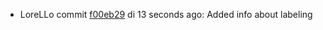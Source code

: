 * LoreLLo commit [f00eb29](https://github.com/lorello/lorello.github.io/commit/f00eb298c024bf0dc275af820f5d2dd21fe3fb4f) di 13 seconds ago: Added info about labeling
